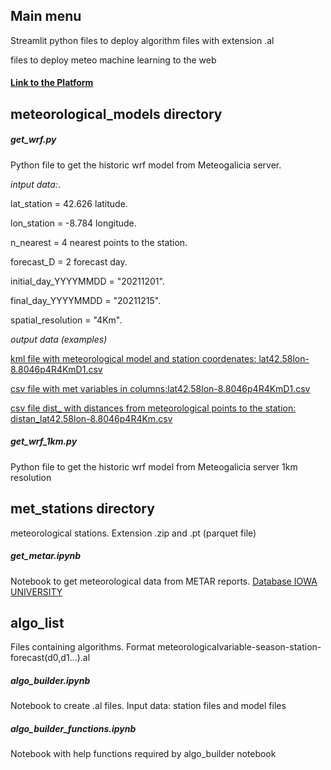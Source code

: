 ## **Main menu** 

Streamlit python files to deploy algorithm files with extension .al 

files to deploy meteo machine learning to the web

#### [Link to the Platform](https://share.streamlit.io/granantuin/meteo_ml/main/operational_st.py)

## **meteorological_models directory**

##### get_wrf.py

Python file to get the historic wrf model from Meteogalicia server.

*intput data:*.

lat_station = 42.626  latitude.

lon_station = -8.784  longitude.

n_nearest =  4  nearest points to the station.

forecast_D = 2 forecast day.

initial_day_YYYYMMDD = "20211201".

final_day_YYYYMMDD = "20211215".

spatial_resolution = "4Km".

*output data (examples)*

[kml file with meteorological model and station coordenates: lat42.58lon-8.8046p4R4KmD1.csv](https://github.com/granantuin/meteo_ml/blob/main/meteorological_models/lat42.58lon-8.8046p4R4KmD1.csv)

[csv file with met variables in columns:lat42.58lon-8.8046p4R4KmD1.csv](https://github.com/granantuin/meteo_ml/blob/main/meteorological_models/lat42.58lon-8.8046p4R4KmD1.csv)

[csv file dist_ with distances from meteorological points to the station: distan_lat42.58lon-8.8046p4R4Km.csv](https://github.com/granantuin/meteo_ml/blob/main/meteorological_models/distan_lat42.58lon-8.8046p4R4Km.csv)

##### get_wrf_1km.py

Python file to get the historic wrf model from Meteogalicia server 1km resolution

## **met_stations directory**

meteorological stations. Extension .zip and .pt (parquet file)

##### **get_metar.ipynb**

Notebook to get meteorological data from METAR reports. [Database IOWA UNIVERSITY](https://mesonet.agron.iastate.edu/request/download.phtml?network=ES__ASOS)

## algo_list

Files containing algorithms. Format meteorologicalvariable-season-station-forecast(d0,d1...).al

##### **algo_builder.ipynb**

Notebook to create .al files. Input data: station files and model files

##### **algo_builder_functions.ipynb**

Notebook with help functions required by algo_builder notebook


